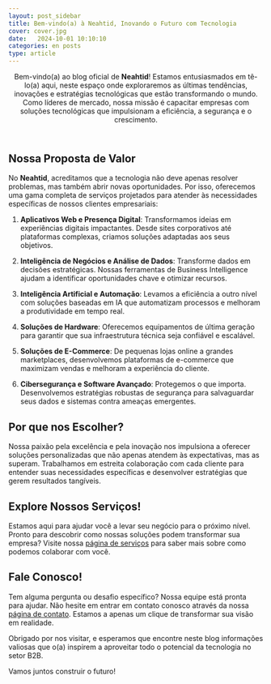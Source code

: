 ```yaml
---
layout: post_sidebar
title: Bem-vindo(a) à Neahtid, Inovando o Futuro com Tecnologia
cover: cover.jpg
date:   2024-10-01 10:10:10
categories: en posts
type: article
---
```

<header class="entry-header">
Bem-vindo(a) ao blog oficial de <strong>Neahtid</strong>! Estamos entusiasmados em tê-lo(a) aqui, neste espaço onde exploraremos as últimas tendências, inovações e estratégias tecnológicas que estão transformando o mundo. Como líderes de mercado, nossa missão é capacitar empresas com soluções tecnológicas que impulsionam a eficiência, a segurança e o crescimento.
</header>

## Nossa Proposta de Valor

No **Neahtid**, acreditamos que a tecnologia não deve apenas resolver problemas, mas também abrir novas oportunidades. Por isso, oferecemos uma gama completa de serviços projetados para atender às necessidades específicas de nossos clientes empresariais:

1. **Aplicativos Web e Presença Digital**:
Transformamos ideias em experiências digitais impactantes. Desde sites corporativos até plataformas complexas, criamos soluções adaptadas aos seus objetivos.

1. **Inteligência de Negócios e Análise de Dados**:
Transforme dados em decisões estratégicas. Nossas ferramentas de Business Intelligence ajudam a identificar oportunidades chave e otimizar recursos.

1. **Inteligência Artificial e Automação**:
Levamos a eficiência a outro nível com soluções baseadas em IA que automatizam processos e melhoram a produtividade em tempo real.

1. **Soluções de Hardware**:
Oferecemos equipamentos de última geração para garantir que sua infraestrutura técnica seja confiável e escalável.

1. **Soluções de E-Commerce**:
De pequenas lojas online a grandes marketplaces, desenvolvemos plataformas de e-commerce que maximizam vendas e melhoram a experiência do cliente.

1. **Cibersegurança e Software Avançado**:
Protegemos o que importa. Desenvolvemos estratégias robustas de segurança para salvaguardar seus dados e sistemas contra ameaças emergentes.

## Por que nos Escolher?

Nossa paixão pela excelência e pela inovação nos impulsiona a oferecer soluções personalizadas que não apenas atendem às expectativas, mas as superam. Trabalhamos em estreita colaboração com cada cliente para entender suas necessidades específicas e desenvolver estratégias que gerem resultados tangíveis.

## Explore Nossos Serviços!

Estamos aqui para ajudar você a levar seu negócio para o próximo nível. Pronto para descobrir como nossas soluções podem transformar sua empresa? Visite nossa [página de serviços](/services) para saber mais sobre como podemos colaborar com você.

## Fale Conosco!

Tem alguma pergunta ou desafio específico? Nossa equipe está pronta para ajudar. Não hesite em entrar em contato conosco através da nossa [página de contato](/contact-us). Estamos a apenas um clique de transformar sua visão em realidade.

Obrigado por nos visitar, e esperamos que encontre neste blog informações valiosas que o(a) inspirem a aproveitar todo o potencial da tecnologia no setor B2B.

Vamos juntos construir o futuro!
